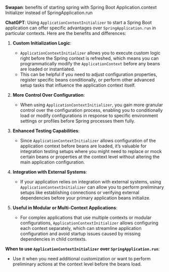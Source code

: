 **Swapan**: benefits of starting spring with Spring Boot Application.context Initializer instead of SpringApplication.run

**ChatGPT**: Using `ApplicationContextInitializer` to start a Spring Boot application can offer specific advantages over `SpringApplication.run` in particular contexts. Here are the benefits and differences:

1. **Custom Initialization Logic**:
   - `ApplicationContextInitializer` allows you to execute custom logic right before the Spring context is refreshed, which means you can programmatically modify the `ApplicationContext` before any beans are loaded or instantiated.
   - This can be helpful if you need to adjust configuration properties, register specific beans conditionally, or perform other advanced setup tasks that influence the application context itself.

2. **More Control Over Configuration**:
   - When using `ApplicationContextInitializer`, you gain more granular control over the configuration process, enabling you to conditionally load or modify configurations in response to specific environment settings or profiles before Spring processes them fully.

3. **Enhanced Testing Capabilities**:
   - Since `ApplicationContextInitializer` allows configuration of the application context before beans are loaded, it’s valuable for integration testing setups where you might need to replace or mock certain beans or properties at the context level without altering the main application configuration.

4. **Integration with External Systems**:
   - If your application relies on integration with external systems, using `ApplicationContextInitializer` can allow you to perform preliminary setups like establishing connections or verifying external dependencies before your primary application beans initialize.

5. **Useful in Modular or Multi-Context Applications**:
   - For complex applications that use multiple contexts or modular configurations, `ApplicationContextInitializer` allows configuring each context separately, which can streamline application configuration and avoid startup issues caused by missing dependencies in child contexts.

**When to use `ApplicationContextInitializer` over `SpringApplication.run`**:
- Use it when you need additional customization or want to perform preliminary actions at the context level before the beans load.

